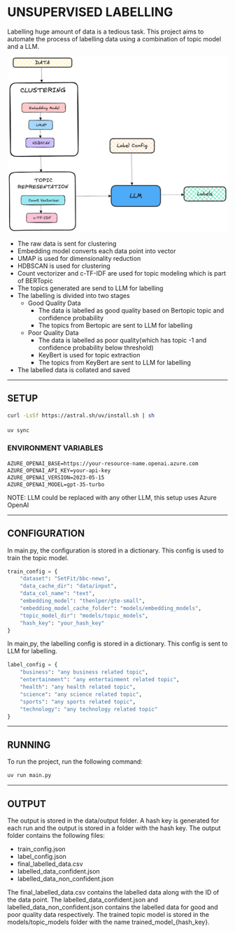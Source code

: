 # UNSUPERVISED LABELLING
Labelling huge amount of data is a tedious task. This project aims to automate the process of labelling data using a combination of topic model and a LLM.

![Alt text](assets/flow.png)
* The raw data is sent for clustering
* Embedding model converts each data point into vector
* UMAP is used for dimensionality reduction
* HDBSCAN is used for clustering
* Count vectorizer and c-TF-IDF are used for topic modeling which is part of BERTopic
* The topics generated are send to LLM for labelling
* The labelling is divided into two stages
    * Good Quality Data
        * The data is labelled as good quality based on Bertopic topic and confidence probability
        * The topics from Bertopic are sent to LLM for labelling
    * Poor Quality Data
        * The data is labelled as poor quality(which has topic -1 and confidence probability below threshold)
        * KeyBert is used for topic extraction
        * The topics from KeyBert are sent to LLM for labelling
* The labelled data is collated and saved

-----------------

## SETUP
```bash
curl -LsSf https://astral.sh/uv/install.sh | sh

uv sync
```
### ENVIRONMENT VARIABLES
```dotenv
AZURE_OPENAI_BASE=https://your-resource-name.openai.azure.com
AZURE_OPENAI_API_KEY=your-api-key
AZURE_OPENAI_VERSION=2023-05-15
AZURE_OPENAI_MODEL=gpt-35-turbo
```
NOTE: LLM could be replaced with any other LLM, this setup uses Azure OpenAI

-----------------
## CONFIGURATION
In main.py, the configuration is stored in a dictionary. This config is used to train the topic model. 
```python
train_config = {
    "dataset": "SetFit/bbc-news",
    "data_cache_dir": "data/input",
    "data_col_name": "text",
    "embedding_model": "thenlper/gte-small",
    "embedding_model_cache_folder": "models/embedding_models",
    "topic_model_dir": "models/topic_models",
    "hash_key": "your_hash_key"
}
```
In main,py, the labelling config is stored in a dictionary. This config is sent to LLM for labelling.
```python
label_config = {
    "business": "any business related topic",
    "entertainment": "any entertainment related topic",
    "health": "any health related topic",
    "science": "any science related topic",
    "sports": "any sports related topic",
    "technology": "any technology related topic"
}
```

-----------------
## RUNNING
To run the project, run the following command:
```bash
uv run main.py
```

-----------------
## OUTPUT
The output is stored in the data/output folder. A hash key is generated for each run and the output is stored in a folder with the hash key. The output folder contains the following files:
* train_config.json
* label_config.json
* final_labelled_data.csv
* labelled_data_confident.json
* labelled_data_non_confident.json

The final_labelled_data.csv contains the labelled data along with the ID of the data point. The labelled_data_confident.json and labelled_data_non_confident.json contains the labelled data for good and poor quality data respectively.
The trained topic model is stored in the models/topic_models folder with the name trained_model_{hash_key}.